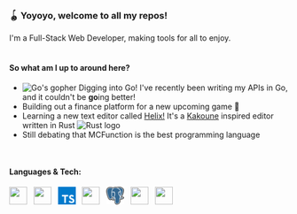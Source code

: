 ### 🪀 Yoyoyo, welcome to all my repos!
I'm a Full-Stack Web Developer, making tools for all to enjoy.
<br/>
<br/>

#### So what am I up to around here?
- <img width="16" height="16" src="https://go.dev/favicon.ico" alt="Go's gopher"> Digging into Go! I've recently been writing my APIs in Go, and it couldn't be **go**ing better!
- Building out a finance platform for a new upcoming game 👀
- Learning a new text editor called [Helix!](https://helix-editor.com/) It's a [Kakoune](http://kakoune.org/) inspired editor written in Rust <img width="16" height="16" src="https://www.rust-lang.org/static/images/favicon.svg" alt="Rust logo">
- Still debating that MCFunction is the best programming language
<br/>

#### Languages & Tech:

<div>
<img height="32" width="32" src="https://www.rust-lang.org/static/images/favicon.svg" />
&nbsp;
<img height="32" width="32" src="https://upload.wikimedia.org/wikipedia/commons/0/05/Go_Logo_Blue.svg" />
&nbsp;
<img height="32" width="32" src="https://raw.githubusercontent.com/github/explore/80688e429a7d4ef2fca1e82350fe8e3517d3494d/topics/typescript/typescript.png" />
&nbsp;
<img height="32" width="32" src="https://svelte.dev/favicon.png" />
&nbsp;
<img height="32" width="32" src="https://raw.githubusercontent.com/github/explore/80688e429a7d4ef2fca1e82350fe8e3517d3494d/topics/postgresql/postgresql.png" />
&nbsp;
<img height="32" width="32" src="https://www.mongodb.com/assets/images/global/favicon.ico" />
&nbsp;
<img height="32" width="32" src="https://redis.io/images/favicons/favicon-32x32.png" />
</div>
